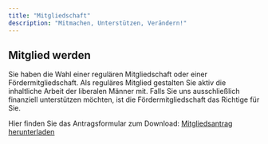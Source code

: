 ```yaml
---
title: "Mitgliedschaft"
description: "Mitmachen, Unterstützen, Verändern!"
---
```

## Mitglied werden
Sie haben die Wahl einer regulären Mitgliedschaft oder einer Fördermitgliedschaft. Als reguläres Mitglied gestalten Sie aktiv die inhaltliche Arbeit der liberalen Männer mit. Falls Sie uns ausschließlich finanziell unterstützen möchten, ist die Fördermitgliedschaft das Richtige für Sie. 

Hier finden Sie das Antragsformular zum Download: [Mitgliedsantrag herunterladen](/downloads/Mitgliedsantrag_Liberale_Maenner.pdf)
